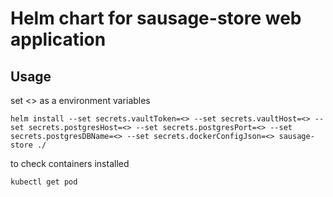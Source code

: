 # Helm chart for sausage-store web application

## Usage
set <> as a environment variables
```
helm install --set secrets.vaultToken=<> --set secrets.vaultHost=<> --set secrets.postgresHost=<> --set secrets.postgresPort=<> --set secrets.postgresDBName=<> --set secrets.dockerConfigJson=<> sausage-store ./
```
to check containers installed
```
kubectl get pod
```
